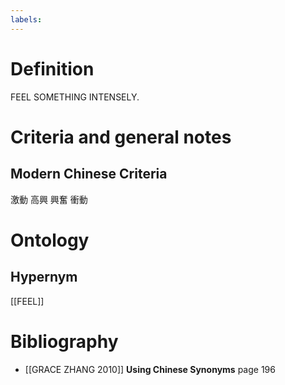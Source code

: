 ```yaml
---
labels: 
---
```


# Definition
FEEL SOMETHING INTENSELY.
# Criteria and general notes
## Modern Chinese Criteria
激動
高興
興奮
衝動
# Ontology

## Hypernym
[[FEEL]]
# Bibliography
- [[GRACE ZHANG 2010]]
**Using Chinese Synonyms** page 196

